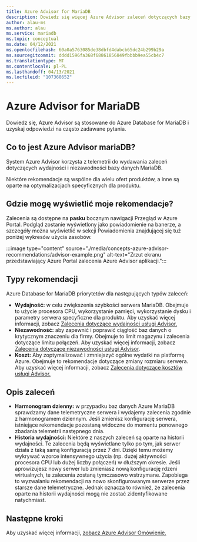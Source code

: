 ```yaml
---
title: Azure Advisor for MariaDB
description: Dowiedz się więcej Azure Advisor zaleceń dotyczących bazy danych MariaDB.
author: alau-ms
ms.author: alau
ms.service: mariadb
ms.topic: conceptual
ms.date: 04/12/2021
ms.openlocfilehash: 60a0a5763085de38dbfd4dabcb65dc24b299b29a
ms.sourcegitcommit: dddd1596fa368f68861856849fbbbb9ea55cb4c7
ms.translationtype: MT
ms.contentlocale: pl-PL
ms.lasthandoff: 04/13/2021
ms.locfileid: "107368652"
---
```

# <a name="azure-advisor-for-mariadb"></a>Azure Advisor for MariaDB
Dowiedz się, Azure Advisor są stosowane do Azure Database for MariaDB i uzyskaj odpowiedzi na często zadawane pytania.
## <a name="what-is-azure-advisor-for-mariadb"></a>Co to jest Azure Advisor mariaDB?
System Azure Advisor korzysta z telemetrii do wydawania zaleceń dotyczących wydajności i niezawodności bazy danych MariaDB. 

Niektóre rekomendacje są wspólne dla wielu ofert produktów, a inne są oparte na optymalizacjach specyficznych dla produktu.
## <a name="where-can-i-view-my-recommendations"></a>Gdzie mogę wyświetlić moje rekomendacje?
Zalecenia są dostępne na **pasku** bocznym nawigacji Przegląd w Azure Portal. Podgląd zostanie wyświetlony jako powiadomienie na banerze, a  szczegóły można wyświetlić w sekcji Powiadomienia znajdującej się tuż poniżej wykresów użycia zasobów.

:::image type="content" source="./media/concepts-azure-advisor-recommendations/advisor-example.png" alt-text="Zrzut ekranu przedstawiający Azure Portal zalecenia Azure Advisor aplikacji.":::

## <a name="recommendation-types"></a>Typy rekomendacji
Azure Database for MariaDB priorytetów dla następujących typów zaleceń:
* **Wydajność:** w celu zwiększenia szybkości serwera MariaDB. Obejmuje to użycie procesora CPU, wykorzystanie pamięci, wykorzystanie dysku i parametry serwera specyficzne dla produktu. Aby uzyskać więcej informacji, zobacz [Zalecenia dotyczące wydajności usługi Advisor.](../advisor/advisor-performance-recommendations.md)
* **Niezawodność:** aby zapewnić i poprawić ciągłość baz danych o krytycznym znaczeniu dla firmy. Obejmuje to limit magazynu i zalecenia dotyczące limitu połączeń. Aby uzyskać więcej informacji, zobacz [Zalecenia dotyczące niezawodności usługi Advisor](../advisor/advisor-high-availability-recommendations.md).
* **Koszt:** Aby zoptymalizować i zmniejszyć ogólne wydatki na platformę Azure. Obejmuje to rekomendacje dotyczące zmiany rozmiaru serwera. Aby uzyskać więcej informacji, zobacz [Zalecenia dotyczące kosztów usługi Advisor.](../advisor/advisor-cost-recommendations.md)

## <a name="understanding-your-recommendations"></a>Opis zaleceń
* **Harmonogram dzienny:** w przypadku baz danych Azure MariaDB sprawdzamy dane telemetryczne serwera i wydajemy zalecenia zgodnie z harmonogramem dziennym. Jeśli zmienisz konfigurację serwera, istniejące rekomendacje pozostaną widoczne do momentu ponownego zbadania telemetrii następnego dnia. 
* **Historia wydajności:** Niektóre z naszych zaleceń są oparte na historii wydajności. Te zalecenia będą wyświetlane tylko po tym, jak serwer działa z taką samą konfiguracją przez 7 dni. Dzięki temu możemy wykrywać wzorce intensywnego użycia (np. dużej aktywności procesora CPU lub dużej liczby połączeń) w dłuższym okresie. Jeśli aprowizujesz nowy serwer lub zmieniasz nową konfigurację rdzeni wirtualnych, te zalecenia zostaną tymczasowo wstrzymane. Zapobiega to wyzwalaniu rekomendacji na nowo skonfigurowanym serwerze przez starsze dane telemetryczne. Jednak oznacza to również, że zalecenia oparte na historii wydajności mogą nie zostać zidentyfikowane natychmiast.

## <a name="next-steps"></a>Następne kroki
Aby uzyskać więcej informacji, [zobacz Azure Advisor Omówienie.](../advisor/advisor-overview.md)
